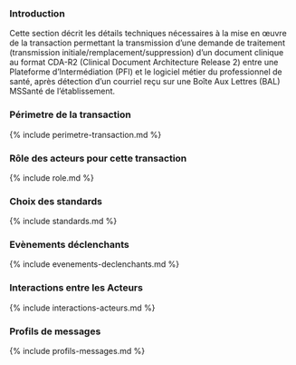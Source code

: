 ### Introduction

Cette section décrit les détails techniques nécessaires à la mise en œuvre de la transaction permettant la transmission d’une demande de traitement (transmission initiale/remplacement/suppression) d’un document clinique au format CDA-R2 (Clinical Document Architecture Release 2) entre une Plateforme d’Intermédiation (PFI) et le logiciel métier du professionnel de santé, après détection d’un courriel reçu sur une Boîte Aux Lettres (BAL) MSSanté de l’établissement.

### Périmetre de la transaction
{% include perimetre-transaction.md %}

### Rôle des acteurs pour cette transaction
{% include role.md %}

### Choix des standards
{% include standards.md %}

### Evènements déclenchants
{% include evenements-declenchants.md %}

### Interactions entre les Acteurs
{% include interactions-acteurs.md %}


### Profils de messages
{% include profils-messages.md %}

